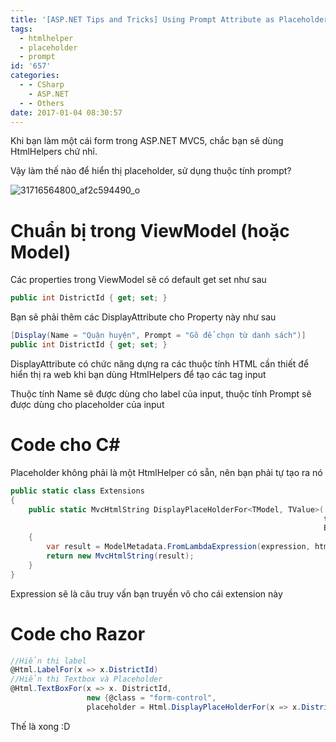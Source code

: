```yaml
---
title: '[ASP.NET Tips and Tricks] Using Prompt Attribute as Placeholder for MVC5'
tags:
  - htmlhelper
  - placeholder
  - prompt
id: '657'
categories:
  - - CSharp
    - ASP.NET
  - - Others
date: 2017-01-04 08:30:57
---
```


Khi bạn làm một cái form trong ASP.NET MVC5, chắc bạn sẽ dùng HtmlHelpers chứ nhỉ.

Vậy làm thế nào để hiển thị placeholder, sử dụng thuộc tính prompt?

![31716564800_af2c594490_o](https://cuoilennaocacban2.files.wordpress.com/2017/01/31716564800_af2c594490_o.png)

<!-- more -->

# Chuẩn bị trong ViewModel (hoặc Model)

Các properties trong ViewModel sẽ có default get set như sau

```csharp
public int DistrictId { get; set; }
```

Bạn sẽ phải thêm các DisplayAttribute cho Property này như sau

```csharp
[Display(Name = "Quận huyện", Prompt = "Gõ để chọn từ danh sách")]
public int DistrictId { get; set; }
```

DisplayAttribute có chức năng dựng ra các thuộc tính HTML cần thiết để hiển thị ra web khi bạn dùng HtmlHelpers để tạo các tag input

Thuộc tính Name sẽ được dùng cho label của input, thuộc tính Prompt sẽ được dùng cho placeholder của input

# Code cho C#

Placeholder không phải là một HtmlHelper có sẵn, nên bạn phải tự tạo ra nó

```csharp
public static class Extensions
{
    public static MvcHtmlString DisplayPlaceHolderFor<TModel, TValue>(
                                                                      this HtmlHelper html,
                                                                      Expression<Func<TModel, TValue>> expression)
    {
        var result = ModelMetadata.FromLambdaExpression(expression, html.ViewData).Watermark;
        return new MvcHtmlString(result);
    }
}
```

Expression sẽ là câu truy vấn bạn truyền vô cho cái extension này

# Code cho Razor

```csharp
//Hiển thị label
@Html.LabelFor(x => x.DistrictId)
//Hiển thị Textbox và Placeholder
@Html.TextBoxFor(x => x. DistrictId,
                 new {@class = "form-control",
                 placeholder = Html.DisplayPlaceHolderFor(x => x.DistrictId)})

```

Thế là xong :D